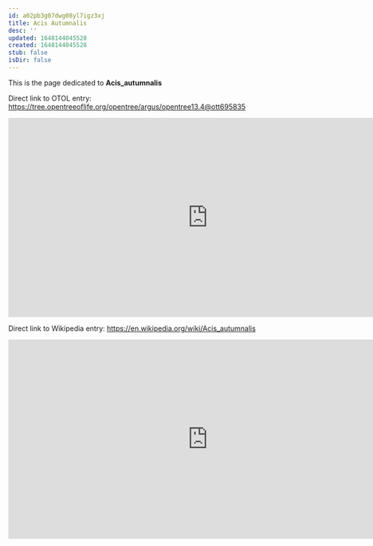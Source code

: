 ```yaml
---
id: a02pb3g07dwg08yl7igz3xj
title: Acis Autumnalis
desc: ''
updated: 1648144045528
created: 1648144045528
stub: false
isDir: false
---
```

This is the page dedicated to **Acis_autumnalis**


Direct link to OTOL entry: https://tree.opentreeoflife.org/opentree/argus/opentree13.4@ott695835



<html>
    <body>
    <iframe src="https://tree.opentreeoflife.org/opentree/argus/opentree13.4@ott695835"
    width="800" height="400" frameborder="0" allowfullscreen> </iframe>
    </body>
</html>
    


Direct link to Wikipedia entry: https://en.wikipedia.org/wiki/Acis_autumnalis



<html>
    <body>
    <iframe src="https://en.wikipedia.org/wiki/Acis_autumnalis"
    width="800" height="400" frameborder="0" allowfullscreen> </iframe>
    </body>
</html>
    
